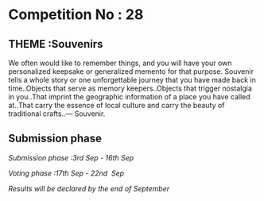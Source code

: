 # Competition No : 28

## THEME :Souvenirs

We often would like to remember things, and you will have your own personalized keepsake or generalized memento for that purpose. Souvenir tells a whole story or one unforgettable journey that you have made back in time..Objects that serve as memory keepers..Objects that trigger nostalgia in you..That imprint the geographic information of a place you have called at..That carry the essence of local culture and carry the beauty of traditional crafts..— Souvenir.

## Submission phase
*Submission phase :3rd Sep - 16th Sep*

*Voting phase :17th Sep - 22nd  Sep*

*Results will be declared by the end of September*
  
